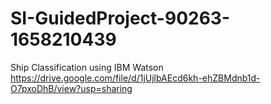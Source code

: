 # SI-GuidedProject-90263-1658210439
Ship Classification using IBM Watson
https://drive.google.com/file/d/1jUjlbAEcd6kh-ehZBMdnb1d-O7pxoDhB/view?usp=sharing
